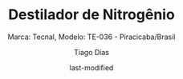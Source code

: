 ---
title: "Destilador de Nitrogênio"
subtitle: "Marca: Tecnal, Modelo: TE-036 - Piracicaba/Brasil "
status: "Ativo"
procedimento: PEQ-029
image: "fotos/029.jpg"
categories: 
    - "Destilação de nitrogênio"
author: Tiago Dias
date: last-modified
date-format: DD/MM/YYYY
lang: pt-br
---